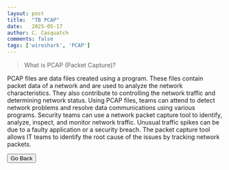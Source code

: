```yaml
---
layout: post
title:  "TB PCAP"
date:   2025-05-17
author: C. Casquatch
comments: false
tags: ['wireshark', 'PCAP']
---
```


> What is PCAP (Packet Capture)?

PCAP files are data files created using a program. These files contain packet data of a network and
are used to analyze the network characteristics. They also contribute to controlling the network
traffic and determining network status. Using PCAP files, teams can attend to detect network
problems and resolve data communications using various programs. Security teams can use a
network packet capture tool to identify, analyze, inspect, and monitor network traffic. Unusual
traffic spikes can be due to a faulty application or a security breach. The packet capture tool allows
IT teams to identify the root cause of the issues by tracking network packets. 


<button onclick="history.back()">Go Back</button>
